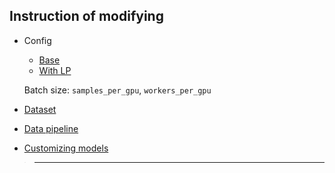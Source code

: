 ## Instruction of modifying
- Config
  - [Base](configs/double_heads/dh_faster_rcnn_kitti.py)
  - [With LP](configs/double_heads/dh_faster_rcnn_LP_kitti.py)
  
  Batch size: `samples_per_gpu`, `workers_per_gpu`
- [Dataset](mmdet/datasets/kitti.py)
- [Data pipeline](docs/tutorials/data_pipeline.md)
- [Customizing models](docs/tutorials/customize_models.md)

> -------------------------------------------------------

